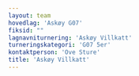 ```yaml
---
layout: team
hovedlag: 'Askøy G07'
fiksid: ""
lagnavniturnering: 'Askøy Villkatt'
turneringskategori: 'G07 5er'
kontaktperson: 'Ove Sture'
title: 'Askøy Villkatt'
---
```

